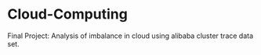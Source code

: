 # Cloud-Computing
Final Project: Analysis of imbalance in cloud using alibaba cluster trace data set.

